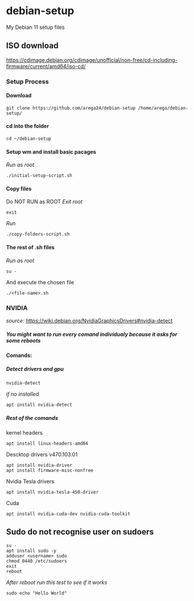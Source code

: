# debian-setup
My Debian 11 setup files

## ISO download
https://cdimage.debian.org/cdimage/unofficial/non-free/cd-including-firmware/current/amd64/iso-cd/

### Setup Process

#### Download
```
git clone https://github.com/arega24/debian-setup /home/arega/debian-setup/
```

#### cd into the folder
```
cd ~/debian-setup
```

#### Setup wm and install basic pacages
_Run as root_
```
./initial-setup-script.sh
```
#### Copy files
Do NOT RUN as ROOT
_Exit root_
```
exit
```
_Run_
```
./copy-folders-script.sh
```

#### The rest of .sh files
_Run as root_
```
su -
```
And execute the chosen file
```
./<file-name>.sh
```

### NVIDIA
_source:_ https://wiki.debian.org/NvidiaGraphicsDrivers#nvidia-detect
##### You might want to run every comand individualy because it asks for some reboots
#### Comands:
##### _Detect drivers and gpu_
```
nvidia-detect
```
_if no installed_
```
apt install nvidia-detect
```

##### _Rest of the comands_
kernel headers
```
apt install linux-headers-amd64
```
Descktop drivers v470.103.01
```
apt install nvidia-driver
apt install firmware-misc-nonfree
```
Nvidia Tesla drivers
```
apt install nvidia-tesla-450-driver
```
Cuda
```
apt install nvidia-cuda-dev nvidia-cuda-toolkit
```


## Sudo do not recognise user on sudoers
```
su -
apt install sudo -y
adduser <username> sudo
chmod 0440 /etc/sudoers
exit
reboot
```
_After reboot run this test to see if it works_
```
sudo echo "Hello World"
```



